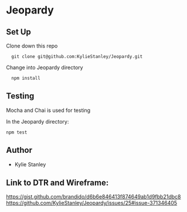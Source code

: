 # Jeopardy
 
## Set Up

Clone down this repo

```shell
  git clone git@github.com:KylieStanley/Jeopardy.git
```

Change into Jeopardy directory
  
```shell
  npm install
```

## Testing
Mocha and Chai is used for testing

In the Jeopardy directory:

```shell
npm test
```

## Author
* Kylie Stanley

## Link to DTR and Wireframe:  
https://gist.github.com/brandido/d6b6e846413f874649ab1d9fbb21dbc8
https://github.com/KylieStanley/Jeopardy/issues/25#issue-371346405
